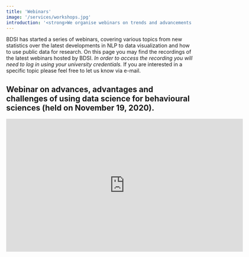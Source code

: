 ```yaml
---
title: 'Webinars'
image: '/services/workshops.jpg'
introduction: '<strong>We organise webinars on trends and advancements in data science frequently. *To take a look at the latest webinars please visit this page.* Recordings are only available to people with university credentials.</strong>'
---
```

BDSI has started a series of webinars, covering various topics from new statistics over the latest developments in NLP to data visualization and how to use public data for research. On this page you may find the recordings of the latest webinars hosted by BDSI. *In order to access the recording you will need to log in using your university credentials.* If you are interested in a specific topic please feel free to let us know via e-mail.

## Webinar on advances, advantages and challenges of using data science for behavioural sciences (held on November 19, 2020).

<iframe width="640" height="360" src="https://web.microsoftstream.com/embed/video/7d9d4ef6-6c5b-4950-85fc-ac3d2aead37c?autoplay=false&amp;showinfo=true&amp;st=20" allowfullscreen style="border:none;"></iframe>
